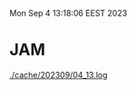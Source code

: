 Mon Sep  4 13:18:06 EEST 2023
# JAM
<a href='./cache/202309/04_13.log'>./cache/202309/04_13.log</a>
